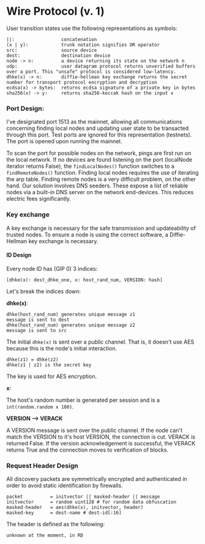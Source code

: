 # Wire Protocol (v. 1)

User transition states use the following representations as symbols:

```
||:					concatenation
(x | y):			trunk notation signifies OR operator
src:				source device
dest:				destination device
node -> n:			a device returning its state on the network n
udp:				user datagram protocol returns unverified buffers over a port. This "unsafe" protocol is considered low-latency.
dhke(x) -> n:		diffie-hellman key exchange returns the secret number for transport protocol encryption and decryption
ecdsa(x) -> bytes:	returns ecdsa signature of a private key in bytes
sha256(x) -> y:		returns sha256-keccak hash on the input x
```

### Port Design:

I've designated port 1513 as the mainnet, allowing all communications concerning finding local nodes and updating user state to be transacted through this port. Test ports are ignored for this representation (testnets). The port is opened upon running the mainnet.

To scan the port for possible nodes on the network, pings are first run on the local network. If no devices are found listening on the port (localNode iterator returns False), the ```findLocalNodes()``` function switches to a ```findRemoteNodes()``` function. Finding local nodes requires the use of iterating the arp table. Finding remote nodes is a very difficult problem, on the other hand. Our solution involves DNS seeders. These expose a list of reliable nodes via a built-in DNS server on the network end-devices. This reduces electric fees significantly.

### Key exchange

A key exchange is necessary for the safe transmission and updateability of trusted nodes. To ensure a node is using the correct software, a Diffie-Hellman key exchange is necessary.

#### ID Design

Every node ID has (GIP 0) 3 indices:

```
[dhke(x): dest_dhke_one, x: host_rand_num, VERSION: hash]
```

Let's break the indices down:

**dhke(x)**:

```
dhke(host_rand_num) generates unique message z1
message is sent to dest
dhke(host_rand_num) generates unique message z2
message is sent to src
```

The initial ```dhke(x)``` is sent over a public channel. That is, it doesn't use AES because this is the node's initial interaction.

```
dhke(z1) = dhke(z2)
dhke(z1 | z2) is the secret key
```

The key is used for AES encryption.

**x**:

The host's random number is generated per session and is a ```int(random.random x 100)```.

**VERSION --> VERACK**

A VERSION message is sent over the public channel. If the node can't match the VERSION to it's host VERSION, the connection is cut. VERACK is returned False. If the version acknowledgement is successful, the VERACK returns True and the connection moves to verification of blocks.

### Request Header Design

All discovery packets are symmetrically encrypted and authenticated in order to avoid static identification by firewalls.

```
packet			= initvector || masked-header || message
initvector		= random uint128 # for random data obfuscation
masked-header	= aes(dhke(x), initvector, header)
masked-key		= dest-name # dest-id[:16]
```

The header is defined as the following:

```
unknown at the moment, in RD
```
